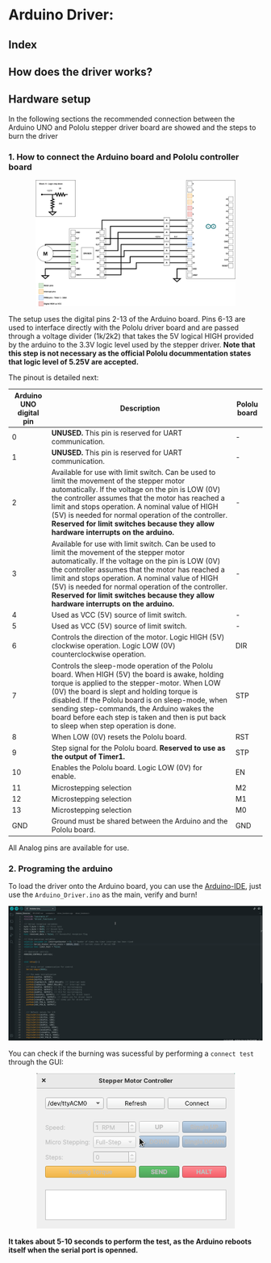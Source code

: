 # Arduino Driver: 

## Index 

## How does the driver works? 




## Hardware setup

In the following sections the recommended connection between the Arduino UNO and Pololu stepper driver board are showed and the steps to burn the driver

### 1. How to connect the Arduino board and Pololu controller board

<p align="center">
  <img height=250 src="../github_images/hardware_setup.png" />
</p>

The setup uses the digital pins 2-13 of the Arduino board. Pins 6-13 are used to interface directly with the Pololu driver board and are passed through a voltage divider (1k/2k2) that takes the 5V logical HIGH provided by the arduino to the 3.3V logic level used by the stepper driver. **Note that this step is not necessary as the official Pololu docummentation states that logic level of 5.25V are accepted.**

The pinout is detailed next: 

| **Arduino UNO digital pin** | **Description** | **Pololu board** |
|-----------------------------|-----------------|------------------|
| 0 | **UNUSED.** This pin is reserved for UART communication. | - |
| 1 | **UNUSED.** This pin is reserved for UART communication. | - |
| 2 | Available for use with limit switch. Can be used to limit the movement of the stepper motor automatically. If the voltage on the pin is LOW (0V) the controller assumes that the motor has reached a limit and stops operation. A nominal value of HIGH (5V) is needed for normal operation of the controller. **Reserved for limit switches because they allow hardware interrupts on the arduino.**| - |
| 3 | Available for use with limit switch. Can be used to limit the movement of the stepper motor automatically. If the voltage on the pin is LOW (0V) the controller assumes that the motor has reached a limit and stops operation. A nominal value of HIGH (5V) is needed for normal operation of the controller. **Reserved for limit switches because they allow hardware interrupts on the arduino.** | - |
| 4 | Used as VCC (5V) source of limit switch. | - |
| 5 | Used as VCC (5V) source of limit switch. | - |
| 6 | Controls the direction of the motor. Logic HIGH (5V) clockwise operation. Logic LOW (0V) counterclockwise operation. | DIR |
| 7 | Controls the sleep-mode operation of the Pololu board. When HIGH (5V) the board is awake, holding torque is applied to the stepper-motor. When LOW (0V) the board is slept and holding torque is disabled. If the Pololu board is on sleep-mode, when sending step-commands, the Arduino wakes the board before each step is taken and then is put back to sleep when step operation is done. | STP |
| 8 | When LOW (0V) resets the Pololu board. | RST | 
| 9 | Step signal for the Pololu board. **Reserved to use as the output of Timer1.** | STP | 
| 10 | Enables the Pololu board. Logic LOW (0V) for enable. | EN | 
| 11 | Microstepping selection | M2 |
| 12 | Microstepping selection | M1 |
| 13 | Microstepping selection | M0 |
| GND | Ground must be shared between the Arduino and the Pololu board. | GND | 

All Analog pins are available for use. 

### 2. Programing the arduino

To load the driver onto the Arduino board, you can use the [Arduino-IDE](https://www.arduino.cc/en/software), just use the `Arduino_Driver.ino` as the main, verify and burn!

<p align="center">
  <img  src="../github_images/arduino_burning.gif" />
</p>


You can check if the burning was sucessful by performing a `connect test` through the GUI:

<p align="center">
  <img  src="../github_images/connect_test.gif" />
</p>

**It takes about 5-10 seconds to perform the test, as the Arduino reboots itself when the serial port is openned.**
